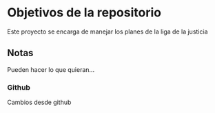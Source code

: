 # Objetivos de la repositorio

Este proyecto se encarga de manejar los planes de la liga de la justicia


## Notas
Pueden hacer lo que quieran...



### Github
Cambios desde github
